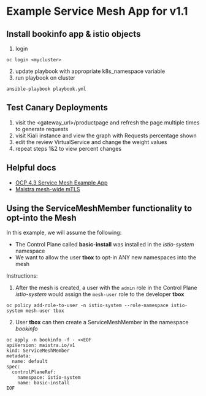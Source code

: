 # Example Service Mesh App for v1.1

## Install bookinfo app & istio objects
1. login
```
oc login <mycluster>
```
2. update playbook with appropriate k8s_namespace variable
3. run playbook on cluster
```
ansible-playbook playbook.yml
```

## Test Canary Deployments
1. visit the <gateway_url>/productpage and refresh the page multiple times to generate requests
2. visit Kiali instance and view the graph with Requests percentage shown
3. edit the review VirtualService and change the weight values
4. repeat steps 1&2 to view percent changes

## Helpful docs
- [OCP 4.3 Service Mesh Example App](https://docs.openshift.com/container-platform/4.3/service_mesh/service_mesh_day_two/ossm-example-bookinfo.html)
- [Maistra mesh-wide mTLS](https://maistra.io/docs/examples/mesh-wide_mtls/)

## Using the ServiceMeshMember functionality to opt-into the Mesh

In this example, we will assume the following:
- The Control Plane called **basic-install** was installed in the *istio-system* namespace
- We want to allow the user **tbox** to opt-in ANY new namespaces into the mesh

Instructions:
1. After the mesh is created, a user with the `admin` role in the Control Plane *istio-system* would assign the `mesh-user` role to the developer **tbox**
```
oc policy add-role-to-user -n istio-system --role-namespace istio-system mesh-user tbox
```
2. User **tbox** can then create a ServiceMeshMember in the namespace *bookinfo*
```
oc apply -n bookinfo -f - <<EOF
apiVersion: maistra.io/v1
kind: ServiceMeshMember
metadata:
  name: default
spec:
  controlPlaneRef:
    namespace: istio-system
    name: basic-install
EOF
```
